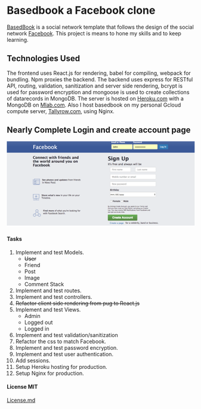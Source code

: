 # Basedbook a Facebook clone
[BasedBook](https://basedbook.herokuapp.com) is a social network template that follows the design of the social network
[Facebook](https://www.facebook.com). This project is means to hone my skills and to keep learning.

## Technologies Used
The frontend uses React.js for rendering, babel for compiling, webpack for bundling. Npm proxies the backend. The backend uses express for RESTful API, routing, validation, sanitization and server side rendering, bcrypt is used for password encryption and mongoose is used to create collections of datarecords in MongoDB. The server is hosted on [Heroku.com](https://www.heroku.com/) with a MongoDB on [Mlab.com](https://mlab.com/). Also I host basedbook on my personal Gcloud compute server, [Tallyrow.com](https://www.tallyrow.com), using Nginx.

## Nearly Complete Login and create account page
![BasedBook, Facebook Clone](/public/images/FacebookClone.png)

#### Tasks
1. Implement and test Models.
    * ~~User~~
    * Friend
    * Post
    * Image
    * Comment Stack
2. Implement and test routes.
3. Implement and test controllers.
4. ~~Refactor client side rendering from pug to React.js~~ 
5. Implement and test Views.
    * Admin
    * Logged out
    * Logged in
6. Implement and test validation/sanitization
6. Refactor the css to match Facebook.
8. Implement and test password encryption.
9. Implement and test user authentication.
10. Add sessions.
11. Setup Heroku hosting for production.
12. Setup Nginx for production.

#### License MIT
[License.md](/LICENSE.md)